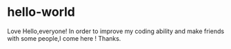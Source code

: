 # hello-world
Love
Hello,everyone!
In order to improve my coding ability and make friends with some people,I come here !
Thanks.
